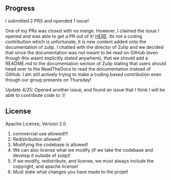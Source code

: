 ## Progress 

I submitted 2 PRS and opended 1 issue! 

One of my PRs was closed with no merge.
However, I claimed the issue I opened and was able to get a PR out of it! [HERE](https://github.com/zulip/zulip/pull/9202).
Its not a coding contribution which is unfortunate, it is new content added onto the documentation of zulip. I 
chatted with the director of Zulip and we decided that since the documentation was not meant to be read on GitHub (even though this
wasnt explicitly stated anywhere), that we should add a README.md to the documentation section of Zulip stating that users should
head over to the ReadTheDocs to read the documentation instead of GitHub. I am still actively trying to make a coding based
contribution even though our group presents on Thursday! 

Update 4/25: Opened another issue, and found an issue that I think I will be able to contribute code to :)! 

## License 

Apache License, Version 2.0

1. commercial use allowed!!!
2. Redistribution allowed!
3. Modifying the codebase is allowed!
4. We can also license what we modify (if we take the codebase and develop it outside of zulip)!
5. If we modify, redistribute, and license, we must always include the copyright, and apache license!
6. Must state what changes you have made to the projet!


